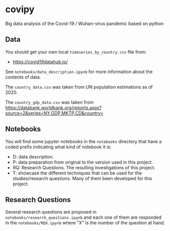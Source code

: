 # covipy
Big data analysis of the Covid-19 / Wuhan-virus pandemic based on python


## Data
You should get your own local `timeseries_by_country.csv` file from:
  - https://covid19datahub.io/

See `notebooks/data_description.ipynb` for more information about the contents of data.

The `country_data.csv` was taken from UN population estimations as of 2020.

The `country_gdp_data.csv` was taken from https://databank.worldbank.org/reports.aspx?source=2&series=NY.GDP.MKTP.CD&country=


## Notebooks
You will find some jupyter notebooks in the `notebooks` directory that have a coded prefix indicating what kind of notebook it is:
  - D: data description.
  - P: data preparation from original to the version used in this project.
  - RQ: Research Questions. The resulting investigations of this project.
  - T: showcase the different techniques that can be used for the studies/research questions. Many of them been developed for this project.

## Research Questions
Several research questions are proposed in `notebooks/research_questions.ipynb` and each one of them are responded in the `notebooks/RQX.ipynb` where "X" is the number of the question at hand.
